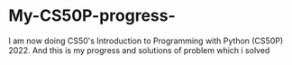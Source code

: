 # My-CS50P-progress-
I am now doing CS50's Introduction to Programming with Python (CS50P) 2022. And this is my progress and solutions of problem which i solved
